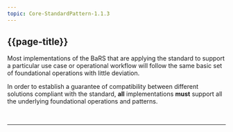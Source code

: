 ```yaml
---
topic: Core-StandardPattern-1.1.3
---
```


## {{page-title}}

Most implementations of the BaRS that are applying the standard to support a particular use case or operational workflow will follow the same basic set of foundational operations with little deviation. 

In order to establish a guarantee of compatibility between different solutions compliant with the standard, **all** implementations **must** support all the underlying foundational operations and patterns.


<br>
<hr>